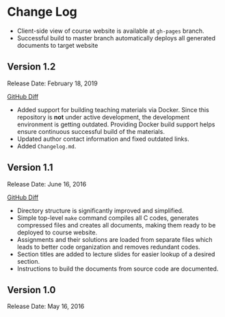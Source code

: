 # Change Log

* Client-side view of course website is available at `gh-pages` branch.
* Successful build to master branch automatically deploys all generated
  documents to target website

## Version 1.2

Release Date: February 18, 2019

[GitHub Diff](https://github.com/ghorbanzade/umb-cs240-2016s/compare/v1.1...v1.2)

* Added support for building teaching materials via Docker.
  Since this repository is **not** under active development, the development
  environment is getting outdated.
  Providing Docker build support helps ensure continuous successful build
  of the materials.
* Updated author contact information and fixed outdated links.
* Added `Changelog.md`.

## Version 1.1

Release Date: June 16, 2016

[GitHub Diff](https://github.com/ghorbanzade/umb-cs240-2016s/compare/v1.0...v1.1)

* Directory structure is significantly improved and simplified.
* Simple top-level `make` command compiles all C codes, generates compressed
  files and creates all documents, making them ready to be deployed to course
  website.
* Assignments and their solutions are loaded from separate files which leads
  to better code organization and removes redundant codes.
* Section titles are added to lecture slides for easier lookup of a desired
  section.
* Instructions to build the documents from source code are documented.

## Version 1.0

Release Date: May 16, 2016
